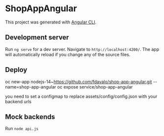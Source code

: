 # ShopAppAngular

This project was generated with [Angular CLI](https://github.com/angular/angular-cli).

## Development server

Run `ng serve` for a dev server. Navigate to `http://localhost:4200/`. The app will automatically reload if you change any of the source files.

## Deploy

oc new-app nodejs-14~https://github.com/fdavalo/shop-app-angular.git  --name=shop-app-angular
oc expose service/shop-app-angular

you need to set a configmap to replace assets/config/config.json with your backend urls

## Mock backends

Run `node api.js`
